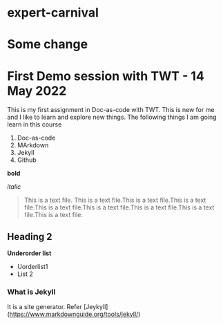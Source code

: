# expert-carnival

# Some change

# First Demo session with TWT - 14 May 2022

This is my first assignment in Doc-as-code with TWT. This is new for me and I like to learn and explore new things.
The following things I am going learn in this course
1.  Doc-as-code
1.  MArkdown
1. Jekyll
1.  Github

**bold**

_italic_

> This is a text file. This is a text file.This is a text file.This is a text file.This is a text file.This is a text file.This is a text file.This is a text file.This is a text file.

## Heading 2 ##
**Underorder list**
- Uorderlist1
- List 2

### What is Jekyll ###
It is a site generator. Refer  [Jeykyll] (https://www.markdownguide.org/tools/jekyll/)
